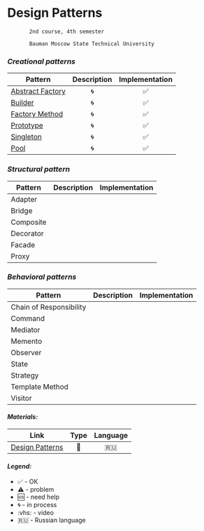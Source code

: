 # Design Patterns


           2nd course, 4th semester

           Bauman Moscow State Technical University

 ### <i>Creational patterns</i>

 |  Pattern |     Description     |      Implementation     |
| ------------- |:-------------:|:-------------:|
|[Abstract Factory](https://github.com/Panda-Lewandowski/Design-Patterns/wiki/Abstract-Factory)| 🌀 |✅ |
|[Builder](https://github.com/Panda-Lewandowski/Design-Patterns/wiki/Builder)| 🌀 |✅|
|[Factory Method](https://github.com/Panda-Lewandowski/Design-Patterns/wiki/Factory-Method)|🌀|✅|
|[Prototype](https://github.com/Panda-Lewandowski/Design-Patterns/wiki/Prototype)|🌀|✅|
|[Singleton](https://github.com/Panda-Lewandowski/Design-Patterns/wiki/Singleton)|🌀|✅|
|[Pool](https://github.com/Panda-Lewandowski/Design-Patterns/wiki/Pool)|🌀|✅|

 ### <i>Structural pattern</i>

 |  Pattern |     Description     |      Implementation     |
| ------------- |:-------------:|:-------------:|
|Adapter||
|Bridge||
|Composite||
|Decorator||
|Facade||
|Proxy||

 ### <i> Behavioral patterns</i>

 |  Pattern |     Description     |      Implementation     |
| ------------- |:-------------:|:-------------:|
|Chain of Responsibility||
|Command||
|Mediator||
|Memento||
|Observer||
|State||
|Strategy||
|Template Method||
|Visitor||


#### <i>Materials:</i>
|Link|Type|Language|
|-------------|:-------------:|:-------------:|
|[Design Patterns](https://vk.com/videos-54530371?section=album_56085788)|:vhs:|🇷🇺|


#### <i>Legend:</i>
<ul>
<li>✅ - ОК
<li>⚠️ - problem
<li>🆘 - need help
<li>🌀 - in process
<li>:vhs: - video
<li>🇷🇺 - Russian language
</ul>

